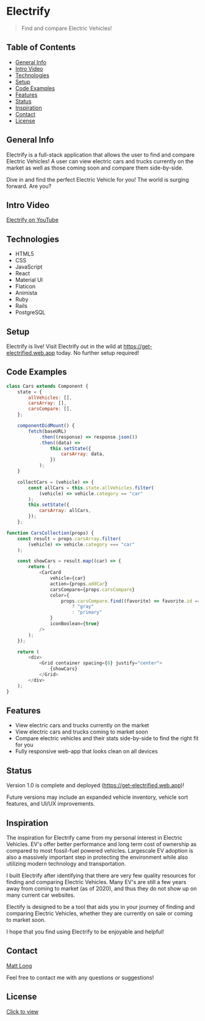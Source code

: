# Electrify

> Find and compare Electric Vehicles!

## Table of Contents

- [General Info](#general-info)
- [Intro Video](#intro-video)
- [Technologies](#technologies)
- [Setup](#setup)
- [Code Examples](#code-examples)
- [Features](#features)
- [Status](#status)
- [Inspiration](#inspiration)
- [Contact](#contact)
- [License](#license)

## General Info

Electrify is a full-stack application that allows the user to find and compare Electric Vehicles! A user can view electric cars and trucks currently on the market as well as those coming soon and compare them side-by-side.

Dive in and find the perfect Electric Vehicle for you! The world is surging forward. Are you?

<!-- ## Sneak Peek

![Electrify Image](https://github.com/MattLong34/electrify-frontend/src/assets/ElectrifyScreenshot.png) -->

## Intro Video

[Electrify on YouTube](https://youtu.be/nzWYBCkjfmE)

## Technologies

- HTML5
- CSS
- JavaScript
- React
- Material UI
- Flaticon
- Animista
- Ruby
- Rails
- PostgreSQL

## Setup

Electrify is live! Visit Electrify out in the wild at https://get-electrified.web.app today. No further setup required!

## Code Examples

```javaScript
class Cars extends Component {
	state = {
		allVehicles: [],
		carsArray: [],
		carsCompare: [],
	};

	componentDidMount() {
		fetch(baseURL)
			.then((response) => response.json())
			.then((data) =>
				this.setState({
					carsArray: data,
				})
			);
	}

	collectCars = (vehicle) => {
		const allCars = this.state.allVehicles.filter(
			(vehicle) => vehicle.category == "car"
		);
		this.setState({
			carsArray: allCars,
		});
	};
```

```javascript
function CarsCollection(props) {
	const result = props.carsArray.filter(
		(vehicle) => vehicle.category === "car"
	);

	const showCars = result.map((car) => {
		return (
			<CarCard
				vehicle={car}
				action={props.addCar}
				carsCompare={props.carsCompare}
				color={
					props.carsCompare.find((favorite) => favorite.id === car.id)
						? "gray"
						: "primary"
				}
				iconBoolean={true}
			/>
		);
	});

	return (
		<div>
			<Grid container spacing={6} justify="center">
				{showCars}
			</Grid>
		</div>
	);
}
```

## Features

- View electric cars and trucks currently on the market
- View electric cars and trucks coming to market soon
- Compare electric vehicles and their stats side-by-side to find the right fit for you
- Fully responsive web-app that looks clean on all devices

## Status

Version 1.0 is complete and deployed (https://get-electrified.web.app)!

Future versions may include an expanded vehicle inventory, vehicle sort features, and UI/UX improvements.

## Inspiration

The inspiration for Electrify came from my personal interest in Electric Vehicles. EV's offer better performance and long term cost of ownership as compared to most fossil-fuel powered vehicles. Largescale EV adoption is also a massively important step in protecting the environment while also utilizing modern technology and transportation.

I built Electrify after identifying that there are very few quality resources for finding and comparing Electric Vehicles. Many EV's are still a few years away from coming to market (as of 2020), and thus they do not show up on many current car websites.

Electify is designed to be a tool that aids you in your journey of finding and comparing Electric Vehicles, whether they are currently on sale or coming to market soon.

I hope that you find using Electrify to be enjoyable and helpful!

## Contact

[Matt Long](https://www.linkedin.com/in/mattlong34/)

Feel free to contact me with any questions or suggestions!

## License

[Click to view](https://github.com/MattLong34/electrify-frontend/blob/master/LICENSE.md)
